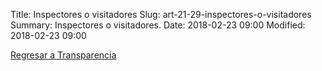 Title: Inspectores o visitadores
Slug: art-21-29-inspectores-o-visitadores
Summary: Inspectores o visitadores.
Date: 2018-02-23 09:00
Modified: 2018-02-23 09:00


[Regresar a Transparencia]({filename}/transparencia/transparencia.md)

